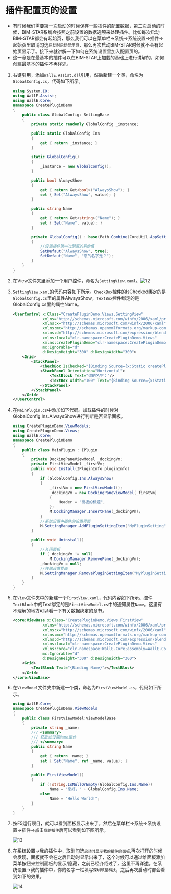 # 插件配置页的设置

+ 有时候我们需要第一次启动的时候保存一些插件的配置数据，第二次启动的时候，BIM-STAR系统会按照之前设置的数据选项来处理插件。比如每次启动BIM-STAR都会有起始页，那么我们可以在菜单栏->系统->系统设置->插件->起始页里取消勾选`启动时启动显示页`，那么再次启动BIM-STAR时候就不会有起始页显示了。接下来就讲解一下如何在系统设置里加入配置页的。
+ 这一章是在最基本的插件可以在BIM-STAR上加载的基础上进行讲解的，如何创建最基本的插件不再详述。

1. 右键引用，添加`WallE.Assist.dll`引用，然后新建一个类，命名为`GlobalConfig.cs`，代码如下所示。

   ```c#
   using System.IO;
   using WallE.Assist;
   using WallE.Core;
   namespace CreatePluginDemo
   {
       public class GlobalConfig: SettingBase
       {
           private static readonly GlobalConfig _instance;

           public static GlobalConfig Ins
           {
               get { return _instance; }
           }

           static GlobalConfig()
           {
               _instance = new GlobalConfig();
           }

           public bool AlwaysShow
           {
               get { return Get<bool>("AlwaysShow"); }
               set { Set("AlwaysShow", value); }
           }

           public string Name
           {
               get { return Get<string>("Name"); }
               set { Set("Name", value); }
           }

           private GlobalConfig() : base(Path.Combine(CoreUtil.AppSettingDirectory, "MyFirstPlugin_Setting.json"))//配置的信息将作为一个json文件储存起来
           {
               //设置插件第一次配置的初始值
               SetDefaut("AlwaysShow", true);
               SetDefaut("Name", "您的名字是？");
           }
       }
   }
   ```


2. 在View文件夹里添加一个用户控件，命名为`SettingView.xaml`。![12](Pictures/12.png)

3. `SettingView.xaml`的代码内容如下所示。`CheckBox`控件的IsChecked绑定的是`GlobalConfig.cs`里的属性AlwaysShow，`TextBox`控件绑定的是GlobalConfig.cs里的属性Name。

   ```xml
   <UserControl x:Class="CreatePluginDemo.Views.SettingView"
                xmlns="http://schemas.microsoft.com/winfx/2006/xaml/presentation"
                xmlns:x="http://schemas.microsoft.com/winfx/2006/xaml"
                xmlns:mc="http://schemas.openxmlformats.org/markup-compatibility/2006" 
                xmlns:d="http://schemas.microsoft.com/expression/blend/2008" 
                xmlns:local="clr-namespace:CreatePluginDemo.Views"
                xmlns:createPluginDemo="clr-namespace:CreatePluginDemo"
                mc:Ignorable="d" 
                d:DesignHeight="300" d:DesignWidth="300">
       <Grid>
           <StackPanel>
               <CheckBox IsChecked="{Binding Source={x:Static createPluginDemo:GlobalConfig.Ins},Path=AlwaysShow,Mode=TwoWay}" Content="启动时显示我的插件的面板"/>
               <StackPanel Orientation="Horizontal">
                   <TextBlock Text="你的名字："/>
                   <TextBox Width="100" Text="{Binding Source={x:Static createPluginDemo:GlobalConfig.Ins},Path=Name,Mode=TwoWay}"/>
               </StackPanel>
           </StackPanel>
       </Grid>
   </UserControl>
   ```

4. 在`MainPlugin.cs`中添加如下代码。加载插件的时候对GlobalConfig.Ins.AlwaysShow进行判断是否显示面板。

   ```c#
   using CreatePluginDemo.ViewModels;
   using CreatePluginDemo.Views;
   using WallE.Core;
   namespace CreatePluginDemo
   {
       public class MainPlugin : IPlugin
       {
           private DockingPaneViewModel _dockingVm;
           private FirstViewModel _firstVm;
           public void Install(IPluginInfo pluginInfo)
           {
               if (GlobalConfig.Ins.AlwaysShow)
               {
                   _firstVm = new FirstViewModel();
                   _dockingVm = new DockingPaneViewModel(_firstVm)
                   {
                       Header = "面板的标题",
                   };
                   M.DockingManager.InsertPane(_dockingVm);
               }
               //系统设置中插件的设置界面
               M.SettingManager.AddPluginSettingItem("MyPluginSetting", new SettingItem("我的插件", new SettingView()));
           }

           public void Uninstall()
           {
               //关闭面板
               if (_dockingVm != null)
                   M.DockingManager.RemovePane(_dockingVm);
               _dockingVm = null;
               //移除设置界面
               M.SettingManager.RemovePluginSettingItem("MyPluginSetting");
           }
       }
   }
   ```

5. 在`View`文件夹中的新建一个`FirstView.xaml`，代码内容如下所示。控件`TextBlock`中的Text绑定的是`FirstViewModel.cs`中的通知属性`Name`。这里有不理解的地方可以看一下有关数据绑定的章节。

   ```xml
   <core:ViewBase x:Class="CreatePluginDemo.Views.FirstView"
                xmlns="http://schemas.microsoft.com/winfx/2006/xaml/presentation"
                xmlns:x="http://schemas.microsoft.com/winfx/2006/xaml"
                xmlns:mc="http://schemas.openxmlformats.org/markup-compatibility/2006" 
                xmlns:d="http://schemas.microsoft.com/expression/blend/2008" 
                xmlns:local="clr-namespace:CreatePluginDemo.Views"
                xmlns:core="clr-namespace:WallE.Core;assembly=WallE.Core"
                mc:Ignorable="d" 
                d:DesignHeight="300" d:DesignWidth="300">
       <Grid>
           <TextBlock Text="{Binding Name}"></TextBlock>
       </Grid>
   </core:ViewBase>
   ```

6. 在`ViewModel`文件夹中新建一个类，命名为`FirstViewModel.cs`，代码如下所示。

   ```c#
   using WallE.Core;
   namespace CreatePluginDemo.ViewModels
   {
       public class FirstViewModel:ViewModelBase
       {
           private string _name;
           /// <summary>
           /// 获取或设置Name属性
           /// </summary>
           public string Name
           {
               get { return _name; }
               set { Set("Name", ref _name, value); }
           }

           public FirstViewModel()
           {
               if (!string.IsNullOrEmpty(GlobalConfig.Ins.Name))
                   Name = "您好，" + GlobalConfig.Ins.Name;
               else
                   Name = "Hello World!";
           }
       }
   }
   ```

7. 按F5运行项目，就可以看到面板显示出来了，然后在菜单栏->系统->系统设置->插件->点击`我的插件`后可以看到如下图所示。

   ![13](Pictures/13.png)

8. 在系统设置->我的插件中，取消勾选`启动时显示我的插件的面板`,再次打开的时候会发现，面板就不会在之后启动时显示出来了，这个时候可以通过给面板添加菜单按钮来控制面板的显示/隐藏，之前已经介绍过了，这里不再详述。在系统设置->我的插件中，你的名字一栏填写`深圳筑星科技`，之后再次启动时都会看到如下的效果。

   ![14](Pictures/14.png)

   ​​
